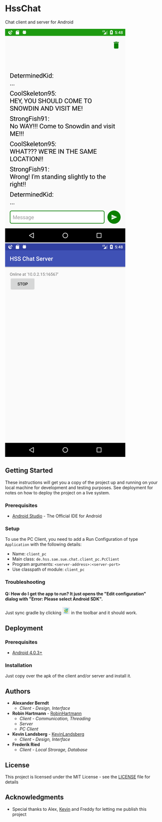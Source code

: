 # HssChat
Chat client and server for Android

<img src="docs/images/client-chat-activity.png" height="700"> <img src="docs/images/server-main-activity.png" height="700">

## Getting Started

These instructions will get you a copy of the project up and running on your local machine for development and testing purposes. See deployment for notes on how to deploy the project on a live system.

### Prerequisites

* [Android Studio](https://developer.android.com/studio/index.html) - The Official IDE for Android

### Setup

To use the PC Client, you need to add a Run Configuration of type `Application` with the following details:

* Name: `client_pc`
* Main class: `de.hss.sae.sue.chat.client_pc.PcClient`
* Program arguments: `<server-address>:<server-port>`
* Use classpath of module: `client_pc`

### Troubleshooting

#### Q: How do I get the app to run? It just opens the "Edit configuration" dialog with "Error: Please select Android SDK". 
Just sync gradle by clicking <img src="docs/images/toolbar-sync-gradle.png" height="24"> in the toolbar and it should work.

## Deployment

### Prerequisites

* [Android 4.0.3+](https://developer.android.com/about/versions/android-4.0.3.html)

### Installation

Just copy over the apk of the client and/or server and install it.

## Authors

* **Alexander Berndt**
  * *Client - Design, Interface*
* **Robin Hartmann** - [RobinHartmann](https://github.com/RobinHartmann)
  * *Client - Communication, Threading*
  * *Server*
  * *PC Client*
* **Kevin Landsberg** - [KevinLandsberg](https://github.com/KevinLandsberg)
  * *Client - Design, Interface*
* **Frederik Ried**
  * *Client - Local Strorage, Database*

## License

This project is licensed under the MIT License - see the [LICENSE](LICENSE) file for details

## Acknowledgments

* Special thanks to Alex, [Kevin](https://github.com/KevinLandsberg) and Freddy for letting me publish this project

